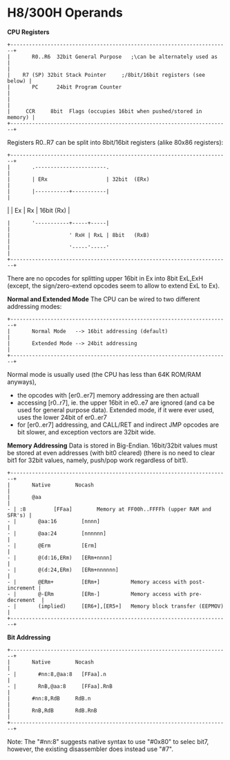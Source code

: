 # H8/300H Operands


**CPU Registers**

```
+-----------------------------------------------------------------------+
|       R0..R6  32bit General Purpose   ;\can be alternately used as    
|                                                                       |
|    R7 (SP) 32bit Stack Pointer     ;/8bit/16bit registers (see below) |
|       PC      24bit Program Counter                                   |
|                                                                       |
|     CCR     8bit  Flags (occupies 16bit when pushed/stored in memory) |
+-----------------------------------------------------------------------+
```

Registers R0..R7 can be split into 8bit/16bit registers (alike 80x86
registers):

```
+-----------------------------------------------------------------------+
|       .-----------------------.                                       |
|       | ERx                   | 32bit  (ERx)                          |
|       |-----------+-----------|                                       |
```
|       | Ex        | Rx        | 16bit  (Rx)                           |
```
|       '-----------+-----+-----|                                       |
|                   ' RxH | RxL | 8bit   (RxB)                          |
|                   '-----'-----'                                       |
+-----------------------------------------------------------------------+
```

There are no opcodes for splitting upper 16bit in Ex into 8bit ExL,ExH
(except, the sign/zero-extend opcodes seem to allow to extend ExL to
Ex).

**Normal and Extended Mode**
The CPU can be wired to two different addressing modes:

```
+-----------------------------------------------------------------------+
|       Normal Mode   --> 16bit addressing (default)                    |
|       Extended Mode --> 24bit addressing                              |
+-----------------------------------------------------------------------+
```

Normal mode is usually used (the CPU has less than 64K ROM/RAM anyways),
- the opcodes with \[er0..er7\] memory addressing are then actuall
- accessing \[r0..r7\], ie. the upper 16bit in e0..e7 are ignored (and ca
be used for general purpose data).
Extended mode, if it were ever used, uses the lower 24bit of er0..er7
- for \[er0..er7\] addressing, and CALL/RET and indirect JMP opcodes are 
bit slower, and exception vectors are 32bit wide.

**Memory Addressing**
Data is stored in Big-Endian. 16bit/32bit values must be stored at even
addresses (with bit0 cleared) (there is no need to clear bit1 for 32bit
values, namely, push/pop work regardless of bit1).

```
+-----------------------------------------------------------------------+
|       Native        Nocash                                            |
|       @aa                                                             |
- | :8         [FFaa]        Memory at FF00h..FFFFh (upper RAM and SFR's) |
- |       @aa:16        [nnnn]                                            |
- |       @aa:24        [nnnnnn]                                          |
- |       @Erm          [Erm]                                             |
- |       @(d:16,ERm)   [ERm+nnnn]                                        |
- |       @(d:24,ERm)   [ERm+nnnnnn]                                      |
- |       @ERm+         [ERm+]          Memory access with post-increment |
- |       @-ERm         [ERm-]          Memory access with pre-decrement  |
- |       (implied)     [ER6+],[ER5+]   Memory block transfer (EEPMOV)    |
+-----------------------------------------------------------------------+
```


**Bit Addressing**

```
+-----------------------------------------------------------------------+
|       Native        Nocash                                            |
- |       #nn:8,@aa:8   [FFaa].n                                          |
- |       RnB,@aa:8     [FFaa].RnB                                        |
|       #nn:8,RdB     RdB.n                                             |
|       RnB,RdB       RdB.RnB                                           |
+-----------------------------------------------------------------------+
```

Note: The \"#nn:8\" suggests native syntax to use \"#0x80\" to selec
bit7, however, the existing disassembler does instead use \"#7\".



